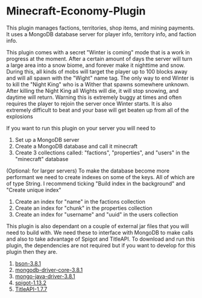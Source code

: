# Minecraft-Economy-Plugin
This plugin manages factions, territories, shop items, and mining payments. It uses a MongoDB database server for player info, territory info, and faction info.

This plugin comes with a secret "Winter is coming" mode that is a work in progress at the moment. After a certain amount of days the server will turn a large area into a snow biome, and forever make it nighttime and snow. During this, all kinds of mobs will target the player up to 100 blocks away and will all spawn with the "Wight" name tag. The only way to end Winter is to kill the "Night King" who is a Wither that spawns somewhere unknown. After killing the Night King all Wights will die, it will stop snowing, and daytime will return. Warning this is extremely buggy at times and often requires the player to rejoin the server once Winter starts. It is also extremely difficult to beat and your base will get beaten up from all of the explosions

If you want to run this plugin on your server you will need to 
1) Set up a MongoDB server
2) Create a MongoDB database and call it minecraft
3) Create 3 collections called: "factions", "properties", and "users" in the "minecraft" database

(Optional: for larger servers) To make the database become more performant we need to create indexes on some of the keys. All of which are of type String. I recommend ticking "Build index in the background" and "Create unique index" 
1) Create an index for "name" in the factions collection
2) Create an index for "chunk" in the properties collection
3) Create an index for "username" and "uuid" in the users collection

This plugin is also dependant on a couple of external jar files that you will need to build with. We need these to interface with MongoDB to make calls and also to take advantage of Spigot and TitleAPI. To download and run this plugin, the dependencies are not required but if you want to develop for this plugin then they are.

1) [bson-3.8.1](https://repo1.maven.org/maven2/org/mongodb/bson/3.8.1/bson-3.8.1.jar)
2) [mongodb-driver-core-3.8.1](https://repo1.maven.org/maven2/org/mongodb/mongodb-driver-core/3.8.1/mongodb-driver-core-3.8.1.jar)
3) [mongo-java-driver-3.8.1](https://repo1.maven.org/maven2/org/mongodb/mongo-java-driver/3.8.1/mongo-java-driver-3.8.1.jar)
3) [spigot-1.13.2](https://cdn.getbukkit.org/spigot/spigot-1.13.2.jar)
4) [TitleAPI-1.7.7](https://www.spigotmc.org/resources/api-titleapi-1-7-1-8-1-9.1047/)
